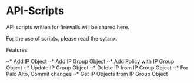 # API-Scripts

API scripts written for firewalls will be shared here.

For the use of scripts, please read the sytanx.

Features:

⋅⋅* Add IP Object
⋅⋅* Add IP Group Object
⋅⋅* Add Policy with IP Group Object
⋅⋅* Update IP Group Object
⋅⋅* Delete IP from IP Group Object
⋅⋅* For Palo Alto, Commit changes
⋅⋅* Get IP Objects from IP Group Object
